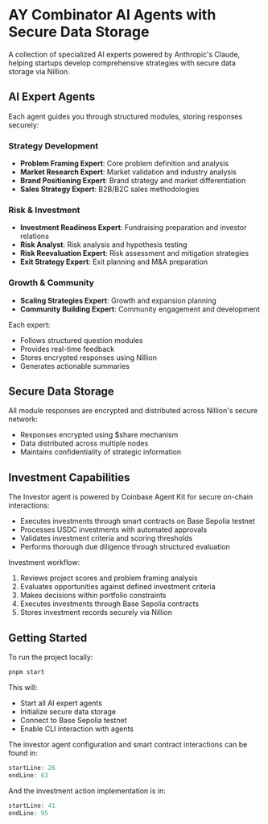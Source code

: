 # AY Combinator AI Agents with Secure Data Storage

A collection of specialized AI experts powered by Anthropic's Claude, helping startups develop comprehensive strategies with secure data storage via Nillion.

## AI Expert Agents

Each agent guides you through structured modules, storing responses securely:

### Strategy Development
- **Problem Framing Expert**: Core problem definition and analysis
- **Market Research Expert**: Market validation and industry analysis
- **Brand Positioning Expert**: Brand strategy and market differentiation
- **Sales Strategy Expert**: B2B/B2C sales methodologies

### Risk & Investment
- **Investment Readiness Expert**: Fundraising preparation and investor relations
- **Risk Analyst**: Risk analysis and hypothesis testing
- **Risk Reevaluation Expert**: Risk assessment and mitigation strategies
- **Exit Strategy Expert**: Exit planning and M&A preparation

### Growth & Community
- **Scaling Strategies Expert**: Growth and expansion planning
- **Community Building Expert**: Community engagement and development

Each expert:
- Follows structured question modules
- Provides real-time feedback
- Stores encrypted responses using Nillion
- Generates actionable summaries

## Secure Data Storage

All module responses are encrypted and distributed across Nillion's secure network:
- Responses encrypted using $share mechanism
- Data distributed across multiple nodes
- Maintains confidentiality of strategic information

## Investment Capabilities

The Investor agent is powered by Coinbase Agent Kit for secure on-chain interactions:
- Executes investments through smart contracts on Base Sepolia testnet
- Processes USDC investments with automated approvals
- Validates investment criteria and scoring thresholds
- Performs thorough due diligence through structured evaluation

Investment workflow:
1. Reviews project scores and problem framing analysis
2. Evaluates opportunities against defined investment criteria
3. Makes decisions within portfolio constraints
4. Executes investments through Base Sepolia contracts
5. Stores investment records securely via Nillion

## Getting Started

To run the project locally:

```bash
pnpm start
```

This will:
- Start all AI expert agents
- Initialize secure data storage
- Connect to Base Sepolia testnet
- Enable CLI interaction with agents

The investor agent configuration and smart contract interactions can be found in:
```typescript:src/characters/investorCharacter.ts
startLine: 26
endLine: 63
```

And the investment action implementation is in:
```typescript:src/actions/investAction.ts
startLine: 41
endLine: 95
```

